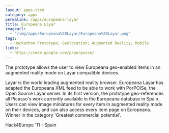 ```yaml
---
layout: apps-item
category: apps
permalink: /apps/europeana-layar
title: Europeana Layar
imageurl:
  - "/img/apps/Europeana%20Layar/Europeana%20Layar.png"
tags:
  - Hackathon Prototype; Geolocation; Augmented Reality; Mobile
links:
  - https://code.google.com/p/porpoise/
---
```


The prototype allows the user to view Europeana geo-enabled items in an augmented reality mode on Layar compatible devices.

Layar is the world leading augmented reality browser. Europeana Layar has adapted the Europeana XML feed to be able to work with PorPOISe, the Open Source Layar server. In its first version, the prototype geo-references all Picasso's work currently available in the Europeana database in Spain. Users can view image miniatures for every item in augmented reality mode on their devices, and can also access every item page on Europeana. Winner in the category 'Greatest commercial potential'.

Hack4Europe '11 - Spain
